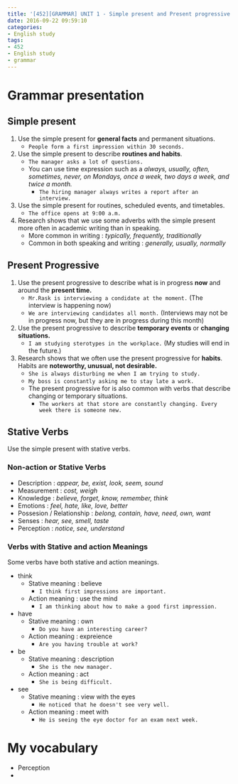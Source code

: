 ```yaml
---
title: '[452][GRAMMAR] UNIT 1 - Simple present and Present progressive'
date: 2016-09-22 09:59:10
categories: 
- English study
tags:
- 452
- English study
- grammar
---
```


# Grammar presentation

## Simple present

1. Use the simple present for **general facts** and permanent situations.
    - `People form a first impression within 30 seconds.`
2. Use the simple present to describe **routines and habits**.
    - `The manager asks a lot of questions.`
    - You can use time expression such as a *always, usually, often, sometimes, never, on Mondays, once a week, two days a week, and twice a month.*
        - `The hiring manager always writes a report after an interview.`
3. Use the simple present for routines, scheduled events, and timetables.
    - `The office opens at 9:00 a.m.`
4. Research shows that we use some adverbs with the simple present more often in academic writing than in speaking.
    - More common in writing : *typically, frequently, traditionally*
    - Common in both speaking and writing : *generally, usually, normally*
    
## Present Progressive

1. Use the present progressive to describe what is in progress **now** and around the **present time.**
    - `Mr.Rask is interviewing a condidate at the moment.` (The interview is happening now)
    - `We are interviewing candidates all month.` (Interviews may not be in progress now, but they are in progress during this month)
2. Use the present progressive to describe **temporary events** or **changing situations.**
    - `I am studying sterotypes in the workplace.` (My studies will end in the future.)
3. Research shows that we often use the present progressive for **habits**. Habits are **noteworthy, unusual, not desirable.**
    - `She is always disturbing me when I am trying to study.`
    - `My boss is constantly asking me to stay late a work.`
    - The present progressive for is also common with verbs that describe changing or temporary situations.
        - `The workers at that store are constantly changing. Every week there is someone new.`

## Stative Verbs
Use the simple present with stative verbs.

### Non-action or Stative Verbs
- Description : *appear, be, exist, look, seem, sound*
- Measurement : *cost, weigh*
- Knowledge : *believe, forget, know, remember, think*
- Emotions : *feel, hate, like, love, better*
- Possesion / Relationship : *belong, contain, have, need, own, want*
- Senses : *hear, see, smell, taste*
- Perception : *notice, see, understand*
 
 
### Verbs with Stative and action Meanings
Some verbs have both stative and action meanings.

- think
    - Stative meaning : believe
        - `I think first impressions are important.`
    - Action meaning : use the mind
        - `I am thinking about how to make a good first impression.`
- have
    - Stative meaning : own
        - `Do you have an interesting career?`
    - Action meaning : expreience
        - `Are you having trouble at work?`
- be
    - Stative meaning : description
        - `She is the new manager.`
    - Action meaning : act
        - `She is being difficult.`
- see
    - Stative meaning : view with the eyes
        - `He noticed that he doesn't see very well.`
    - Action meaning : meet with
        - `He is seeing the eye doctor for an exam next week.`
        

# My vocabulary
- Perception
- 
